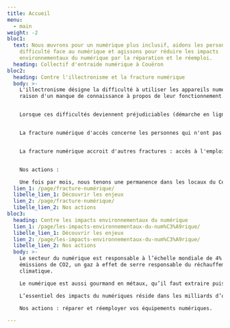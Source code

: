 ```yaml
---
title: Accueil
menu:
  - main
weight: -2
bloc1:
  text: Nous œuvrons pour un numérique plus inclusif, aidons les personnes en
    difficulté face au numérique et agissons pour réduire les impacts
    environnementaux du numérique par la réparation et le réemploi.
  heading: Collectif d'entraide numérique à Couëron
bloc2:
  heading: Contre l'illectronisme et la fracture numérique
  body: >-
    L'illectronisme désigne la difficulté à utiliser les appareils numériques en
    raison d'un manque de connaissance à propos de leur fonctionnement.


    Lorsque ces difficultés deviennent préjudiciables (démarche en ligne) on parle alors de fracture numérique d'usage.


    La fracture numérique d'accès concerne les personnes qui n'ont pas l'équipement numérique adéquate, ou des difficultés de connexions (zone blanche).  


    La fracture numérique accroit d'autres fractures : accès à l'emploi, à la formation, aux soins. Et créé de l'exclusion.


    Nos actions :

    Une fois par mois, nous tenons une permanence dans les locaux du Centre Pierre Legendre.
  lien_1: /page/fracture-numérique/
  libelle_lien_1: Découvrir les enjeux
  lien_2: /page/fracture-numérique/
  libelle_lien_2: Nos actions
bloc3:
  heading: Contre les impacts environnementaux du numérique
  lien_1: /page/les-impacts-environnementaux-du-num%C3%A9rique/
  libelle_lien_1: Découvrir les enjeux
  lien_2: /page/les-impacts-environnementaux-du-num%C3%A9rique/
  libelle_lien_2: Nos actions
  body: >-
    L﻿e secteur du numérique est responsable à l’échelle mondiale de 4% des
    émissions de CO2, un gaz à effet de serre responsable du réchauffement
    climatique.

    L﻿e numérique est aussi gourmand en métaux, qu’il faut extraire puis purifier à l’aide de nombreux produits chimiques. Ces métaux, une fois qu’ils se retrouvent dans les circuits imprimés, sont difficilement récupérables et recyclables. Ils sont pourtant aussi nécessaire à d’autres secteurs d’activités importants, comme celui des énergies renouvelables nécessaire à la transition écologique. A terme, c’est s’exposer à des risques de pénuries.

    L’essentiel des impacts du numériques réside dans les milliards d’objets numériques la planète : nos TV, smartphones, ordinateurs, console de jeux, robots de cuisine etc…

    Nos actions : réparer et réemployer vos équipements numériques.

---
```

